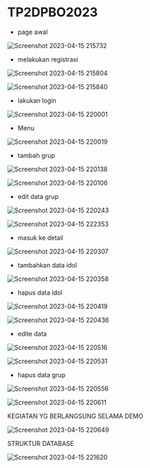 # TP2DPBO2023

- page awal

![Screenshot 2023-04-15 215732](https://user-images.githubusercontent.com/95957498/232233560-a6610d7a-ea95-4c45-ac2b-a9de8c7df0c0.png)


- melakukan registrasi

![Screenshot 2023-04-15 215804](https://user-images.githubusercontent.com/95957498/232233587-f4f1fe9a-95cd-400d-9bb4-79e0685c1956.png)

![Screenshot 2023-04-15 215840](https://user-images.githubusercontent.com/95957498/232233593-4839d3d0-63ed-4aa2-9ec8-8929a53ee0fd.png)


- lakukan login

![Screenshot 2023-04-15 220001](https://user-images.githubusercontent.com/95957498/232233608-70996bcd-af8e-42ca-8056-a48a80c53252.png)


- Menu

![Screenshot 2023-04-15 220019](https://user-images.githubusercontent.com/95957498/232233627-d94f21c1-0a0b-409f-95fa-e05a1246b4ed.png)


- tambah grup

![Screenshot 2023-04-15 220138](https://user-images.githubusercontent.com/95957498/232233658-33a00e49-7833-4f74-aaa6-13d068ad3294.png)

![Screenshot 2023-04-15 220106](https://user-images.githubusercontent.com/95957498/232233665-01ab08fc-483b-4e30-939b-13edfe01f0be.png)


- edit data grup

![Screenshot 2023-04-15 220243](https://user-images.githubusercontent.com/95957498/232233693-a5e01b4c-76b5-4383-ad16-7c9b6d8b3222.png)

![Screenshot 2023-04-15 222353](https://user-images.githubusercontent.com/95957498/232234006-f38a2949-3d1c-427f-a075-33676b488ef4.png)


- masuk ke detail

![Screenshot 2023-04-15 220307](https://user-images.githubusercontent.com/95957498/232233735-526e8495-149f-4946-b58c-6a99b3a8838e.png)


- tambahkan data idol

![Screenshot 2023-04-15 220358](https://user-images.githubusercontent.com/95957498/232233763-e5fe98c5-fa16-402b-bae0-72ce85abea6d.png)


- hapus data idol

![Screenshot 2023-04-15 220419](https://user-images.githubusercontent.com/95957498/232233817-63fc5a38-1e97-403d-996a-445e03176eb7.png)

![Screenshot 2023-04-15 220436](https://user-images.githubusercontent.com/95957498/232233840-403d13c6-0faf-4960-9c65-6984513a8d0d.png)


- edite data

![Screenshot 2023-04-15 220516](https://user-images.githubusercontent.com/95957498/232233864-eba94a6f-2568-4d7c-b246-d94e6cadc0e0.png)

![Screenshot 2023-04-15 220531](https://user-images.githubusercontent.com/95957498/232233872-0566f927-5cf8-4579-a603-05e07dc44a71.png)


- hapus data grup

![Screenshot 2023-04-15 220556](https://user-images.githubusercontent.com/95957498/232233890-d36694c7-573f-42ff-8b3b-b039166975d1.png)

![Screenshot 2023-04-15 220611](https://user-images.githubusercontent.com/95957498/232233894-b9c65a27-5690-4014-a79b-268bf11733e8.png)


KEGIATAN YG BERLANGSUNG SELAMA DEMO

![Screenshot 2023-04-15 220649](https://user-images.githubusercontent.com/95957498/232233920-cf31a666-b582-4f26-b2df-0899d325873b.png)


STRUKTUR DATABASE

![Screenshot 2023-04-15 221620](https://user-images.githubusercontent.com/95957498/232233931-06d97a9d-0504-4c94-be68-3fd9cf335e75.png)
